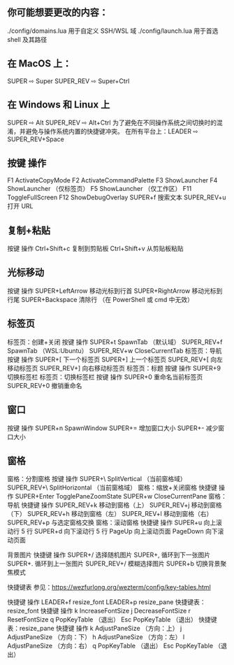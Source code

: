 

## 你可能想要更改的内容：
./config/domains.lua 用于自定义 SSH/WSL 域
./config/launch.lua 用于首选 shell 及其路径

## 在 MacOS 上：
  SUPER ⇨ Super
  SUPER_REV ⇨ Super+Ctrl
## 在 Windows 和 Linux 上
  SUPER ⇨ Alt
  SUPER_REV ⇨ Alt+Ctrl
  为了避免在不同操作系统之间切换时的混淆，并避免与操作系统内置的快捷键冲突。 在所有平台上：LEADER ⇨ SUPER_REV+Space

## 按键	操作
  F1	ActivateCopyMode
  F2	ActivateCommandPalette
  F3	ShowLauncher
  F4	ShowLauncher （仅标签页）
  F5	ShowLauncher （仅工作区）
  F11	ToggleFullScreen
  F12	ShowDebugOverlay
  SUPER+f	搜索文本
  SUPER_REV+u	打开 URL
 

## 复制+粘贴
按键	操作
  Ctrl+Shift+c	复制到剪贴板
  Ctrl+Shift+v	从剪贴板粘贴
 

## 光标移动
按键	操作
  SUPER+LeftArrow	移动光标到行首
  SUPER+RightArrow	移动光标到行尾
  SUPER+Backspace	清除行 （在 PowerShell 或 cmd 中无效）
 

##  标签页
  标签页：创建+关闭
  按键	操作
  SUPER+t	SpawnTab （默认域）
  SUPER_REV+f	SpawnTab （WSL:Ubuntu）
  SUPER_REV+w	CloseCurrentTab
  标签页：导航
  按键	操作
  SUPER+[	下一个标签页
  SUPER+]	上一个标签页
  SUPER_REV+[	向左移动标签页
  SUPER_REV+]	向右移动标签页
  标签页：标题
  按键	操作
  SUPER+9	切换标签栏
  标签页：切换标签栏
  按键	操作
  SUPER+0	重命名当前标签页
  SUPER_REV+0	撤销重命名
 

## 窗口
按键	操作
  SUPER+n	SpawnWindow
  SUPER+=	增加窗口大小
  SUPER+-	减少窗口大小
 

## 窗格
窗格：分割窗格
按键	操作
SUPER+\	SplitVertical （当前窗格域）
SUPER_REV+\	SplitHorizontal （当前窗格域）
窗格：缩放+关闭窗格
快捷键	操作
SUPER+Enter	TogglePaneZoomState
SUPER+w	CloseCurrentPane
窗格：导航
快捷键	操作
SUPER_REV+k	移动到窗格（上）
SUPER_REV+j	移动到窗格（下）
SUPER_REV+h	移动到窗格（左）
SUPER_REV+l	移动到窗格（右）
SUPER_REV+p	与选定窗格交换
窗格：滚动窗格
快捷键	操作
SUPER+u	向上滚动行 5 行
SUPER+d	向下滚动行 5 行
PageUp	向上滚动页面
PageDown	向下滚动页面
 

背景图片
快捷键	操作
SUPER+/	选择随机图片
SUPER+,	循环到下一张图片
SUPER+.	循环到上一张图片
SUPER_REV+/	模糊选择图片
SUPER+b	切换背景聚焦模式
 

快捷键表
参见：https://wezfurlong.org/wezterm/config/key-tables.html

快捷键	操作
LEADER+f	resize_font
LEADER+p	resize_pane
快捷键表：resize_font
快捷键	操作
k	IncreaseFontSize
j	DecreaseFontSize
r	ResetFontSize
q	PopKeyTable （退出）
Esc	PopKeyTable （退出）
快捷键表：resize_pane
快捷键	操作
k	AdjustPaneSize （方向：上）
j	AdjustPaneSize （方向：下）
h	AdjustPaneSize （方向：左）
l	AdjustPaneSize （方向：右）
q	PopKeyTable （退出）
Esc	PopKeyTable （退出）
